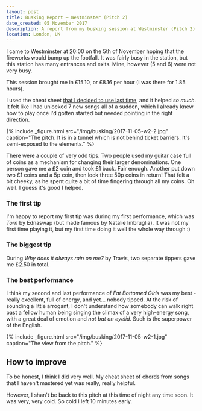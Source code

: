 ```yaml
---
layout: post
title: Busking Report – Westminster (Pitch 2)
date_created: 05 November 2017
description: A report from my busking session at Westminster (Pitch 2) on the 5th of November!
location: London, UK
---
```


I came to Westminster at 20:00 on the 5th of November hoping that the fireworks would bump up the footfall. It was fairly busy in the station, but this station has many entrances and exits. Mine, however (5 and 6) were not very busy.

This session brought me in £15.10, or £8.16 per hour (I was there for 1.85 hours).

I used the cheat sheet [that I decided to use last time](/busking/2017-11-04-tottenham-court-road), and it helped _so much_. It felt like I had unlocked 7 new songs all of a sudden, which I already knew how to play once I'd gotten started but needed pointing in the right direction.

{% include _figure.html src="/img/busking/2017-11-05-w2-2.jpg" caption="The pitch. It is in a tunnel which is not behind ticket barriers. It's semi-exposed to the elements." %}

There were a couple of very odd tips. Two people used my guitar case full of coins as a mechanism for changing their larger denominations. One person gave me a £2 coin and took £1 back. Fair enough. Another put down two £1 coins and a 5p coin, then look three 50p coins in return! That felt a bit cheeky, as he spent quite a bit of time fingering through all my coins. Oh well. I guess it's good I helped.

### The first tip

I'm happy to report my first tip was during my first performance, which was _Torn_ by Ednaswap (but made famous by Natalie Imbruglia). It was not my first time playing it, but my first time doing it well the whole way through :)

### The biggest tip

During _Why does it always rain on me?_ by Travis, two separate tippers gave me £2.50 in total.

### The best performance

I think my second and last performance of _Fat Bottomed Girls_ was my best - really excellent, full of energy, and yet... nobody tipped. At the risk of sounding a little arrogant, I don't understand how somebody can walk right past a fellow human being singing the climax of a very high-energy song, with a great deal of emotion and _not bat an eyelid_. Such is the superpower of the English.

{% include _figure.html src="/img/busking/2017-11-05-w2-1.jpg" caption="The view from the pitch." %}

## How to improve

To be honest, I think I did very well. My cheat sheet of chords from songs that I haven't mastered yet was really, really helpful.

However, I shan't be back to this pitch at this time of night any time soon. It was very, very cold. So cold I left 10 minutes early.
